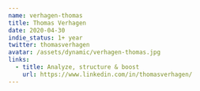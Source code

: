 ```yaml
---
name: verhagen-thomas
title: Thomas Verhagen
date: 2020-04-30
indie_status: 1+ year
twitter: thomasverhagen
avatar: /assets/dynamic/verhagen-thomas.jpg
links:
  - title: Analyze, structure & boost
    url: https://www.linkedin.com/in/thomasverhagen/
---
```

